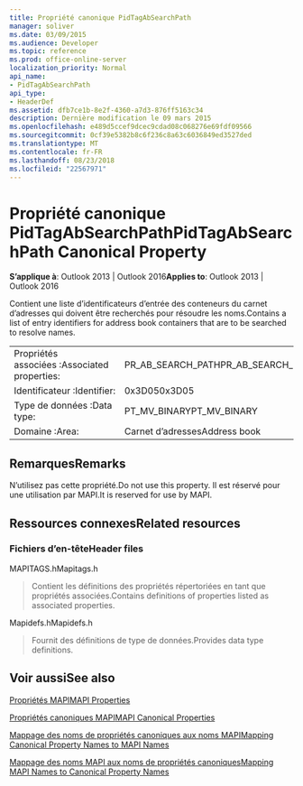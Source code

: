 ```yaml
---
title: Propriété canonique PidTagAbSearchPath
manager: soliver
ms.date: 03/09/2015
ms.audience: Developer
ms.topic: reference
ms.prod: office-online-server
localization_priority: Normal
api_name:
- PidTagAbSearchPath
api_type:
- HeaderDef
ms.assetid: dfb7ce1b-8e2f-4360-a7d3-876ff5163c34
description: Dernière modification le 09 mars 2015
ms.openlocfilehash: e489d5ccef9dcec9cdad08c068276e69fdf09566
ms.sourcegitcommit: 0cf39e5382b8c6f236c8a63c6036849ed3527ded
ms.translationtype: MT
ms.contentlocale: fr-FR
ms.lasthandoff: 08/23/2018
ms.locfileid: "22567971"
---
```

# <a name="pidtagabsearchpath-canonical-property"></a><span data-ttu-id="492ff-103">Propriété canonique PidTagAbSearchPath</span><span class="sxs-lookup"><span data-stu-id="492ff-103">PidTagAbSearchPath Canonical Property</span></span>

  
  
<span data-ttu-id="492ff-104">**S’applique à**: Outlook 2013 | Outlook 2016</span><span class="sxs-lookup"><span data-stu-id="492ff-104">**Applies to**: Outlook 2013 | Outlook 2016</span></span> 
  
<span data-ttu-id="492ff-105">Contient une liste d’identificateurs d’entrée des conteneurs du carnet d’adresses qui doivent être recherchés pour résoudre les noms.</span><span class="sxs-lookup"><span data-stu-id="492ff-105">Contains a list of entry identifiers for address book containers that are to be searched to resolve names.</span></span> 
  
|||
|:-----|:-----|
|<span data-ttu-id="492ff-106">Propriétés associées :</span><span class="sxs-lookup"><span data-stu-id="492ff-106">Associated properties:</span></span>  <br/> |<span data-ttu-id="492ff-107">PR_AB_SEARCH_PATH</span><span class="sxs-lookup"><span data-stu-id="492ff-107">PR_AB_SEARCH_PATH</span></span>  <br/> |
|<span data-ttu-id="492ff-108">Identificateur :</span><span class="sxs-lookup"><span data-stu-id="492ff-108">Identifier:</span></span>  <br/> |<span data-ttu-id="492ff-109">0x3D05</span><span class="sxs-lookup"><span data-stu-id="492ff-109">0x3D05</span></span>  <br/> |
|<span data-ttu-id="492ff-110">Type de données :</span><span class="sxs-lookup"><span data-stu-id="492ff-110">Data type:</span></span>  <br/> |<span data-ttu-id="492ff-111">PT_MV_BINARY</span><span class="sxs-lookup"><span data-stu-id="492ff-111">PT_MV_BINARY</span></span>  <br/> |
|<span data-ttu-id="492ff-112">Domaine :</span><span class="sxs-lookup"><span data-stu-id="492ff-112">Area:</span></span>  <br/> |<span data-ttu-id="492ff-113">Carnet d’adresses</span><span class="sxs-lookup"><span data-stu-id="492ff-113">Address book</span></span>  <br/> |
   
## <a name="remarks"></a><span data-ttu-id="492ff-114">Remarques</span><span class="sxs-lookup"><span data-stu-id="492ff-114">Remarks</span></span>

<span data-ttu-id="492ff-115">N’utilisez pas cette propriété.</span><span class="sxs-lookup"><span data-stu-id="492ff-115">Do not use this property.</span></span> <span data-ttu-id="492ff-116">Il est réservé pour une utilisation par MAPI.</span><span class="sxs-lookup"><span data-stu-id="492ff-116">It is reserved for use by MAPI.</span></span>
  
## <a name="related-resources"></a><span data-ttu-id="492ff-117">Ressources connexes</span><span class="sxs-lookup"><span data-stu-id="492ff-117">Related resources</span></span>

### <a name="header-files"></a><span data-ttu-id="492ff-118">Fichiers d’en-tête</span><span class="sxs-lookup"><span data-stu-id="492ff-118">Header files</span></span>

<span data-ttu-id="492ff-119">MAPITAGS.h</span><span class="sxs-lookup"><span data-stu-id="492ff-119">Mapitags.h</span></span>
  
> <span data-ttu-id="492ff-120">Contient les définitions des propriétés répertoriées en tant que propriétés associées.</span><span class="sxs-lookup"><span data-stu-id="492ff-120">Contains definitions of properties listed as associated properties.</span></span>
    
<span data-ttu-id="492ff-121">Mapidefs.h</span><span class="sxs-lookup"><span data-stu-id="492ff-121">Mapidefs.h</span></span>
  
> <span data-ttu-id="492ff-122">Fournit des définitions de type de données.</span><span class="sxs-lookup"><span data-stu-id="492ff-122">Provides data type definitions.</span></span>
    
## <a name="see-also"></a><span data-ttu-id="492ff-123">Voir aussi</span><span class="sxs-lookup"><span data-stu-id="492ff-123">See also</span></span>



[<span data-ttu-id="492ff-124">Propriétés MAPI</span><span class="sxs-lookup"><span data-stu-id="492ff-124">MAPI Properties</span></span>](mapi-properties.md)
  
[<span data-ttu-id="492ff-125">Propriétés canoniques MAPI</span><span class="sxs-lookup"><span data-stu-id="492ff-125">MAPI Canonical Properties</span></span>](mapi-canonical-properties.md)
  
[<span data-ttu-id="492ff-126">Mappage des noms de propriétés canoniques aux noms MAPI</span><span class="sxs-lookup"><span data-stu-id="492ff-126">Mapping Canonical Property Names to MAPI Names</span></span>](mapping-canonical-property-names-to-mapi-names.md)
  
[<span data-ttu-id="492ff-127">Mappage des noms MAPI aux noms de propriétés canoniques</span><span class="sxs-lookup"><span data-stu-id="492ff-127">Mapping MAPI Names to Canonical Property Names</span></span>](mapping-mapi-names-to-canonical-property-names.md)

